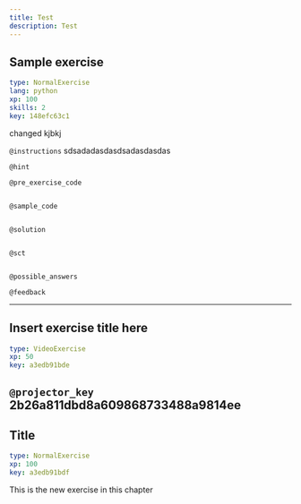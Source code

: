 ```yaml
---
title: Test
description: Test
---
```


## Sample exercise

```yaml
type: NormalExercise 
lang: python
xp: 100 
skills: 2
key: 148efc63c1   
```


changed kjbkj


`@instructions`
sdsadadasdasdsadasdasdas

`@hint`


`@pre_exercise_code`

```{python}

```


`@sample_code`

```{python}

```


`@solution`

```{python}

```


`@sct`

```{python}

```


`@possible_answers`


`@feedback`


---

## Insert exercise title here

```yaml
type: VideoExercise 
xp: 50 
key: a3edb91bde   
```

`@projector_key`
2b26a811dbd8a609868733488a9814ee
---

## Title

```yaml
type: NormalExercise 
xp: 100 
key: a3edb91bdf   
```


This is the new exercise in this chapter


